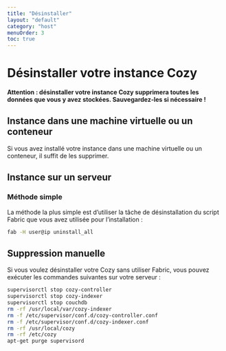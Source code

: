 ```yaml
---
title: "Désinstaller"
layout: "default"
category: "host"
menuOrder: 3
toc: true
---
```


# Désinstaller votre instance Cozy

**Attention : désinstaller votre instance Cozy supprimera toutes les données
que vous y avez stockées. Sauvegardez-les si nécessaire !**

## Instance dans une machine virtuelle ou un conteneur

Si vous avez installé votre instance dans une machine virtuelle ou un conteneur,
il suffit de les supprimer.

## Instance sur un serveur

### Méthode simple

La méthode la plus simple est d’utiliser la tâche de désinstallation du script
Fabric que vous avez utilisée pour l’installation :

```bash
fab -H user@ip uninstall_all
```

## Suppression manuelle

Si vous voulez désinstaller votre Cozy sans utiliser Fabric, vous pouvez
exécuter les commandes suivantes sur votre serveur :

```bash
supervisorctl stop cozy-controller
supervisorctl stop cozy-indexer
supervisorctl stop couchdb
rm -rf /usr/local/var/cozy-indexer
rm -f /etc/supervisor/conf.d/cozy-controller.conf
rm -f /etc/supervisor/conf.d/cozy-indexer.conf
rm -rf /usr/local/cozy
rm -rf /etc/cozy
apt-get purge supervisord
```
